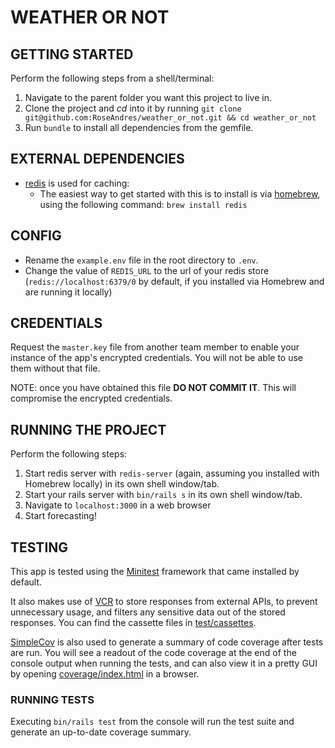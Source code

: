 # WEATHER OR NOT

## GETTING STARTED
Perform the following steps from a shell/terminal:
1. Navigate to the parent folder you want this project to live in.
1. Clone the project and _cd_ into it by running `git clone git@github.com:RoseAndres/weather_or_not.git && cd weather_or_not`
1. Run `bundle` to install all dependencies from the gemfile.

## EXTERNAL DEPENDENCIES
* [redis](https://redis.io) is used for caching:
  * The easiest way to get started with this is to install is via [homebrew](https://brew.sh/), using the following command: `brew install redis`

## CONFIG
* Rename the `example.env` file in the root directory to `.env`.
* Change the value of `REDIS_URL` to the url of your redis store (`redis://localhost:6379/0` by default, if you installed via Homebrew and are running it locally)

## CREDENTIALS
Request the `master.key` file from another team member to enable your instance of the app's encrypted credentials. You will not be able to use them without that file.

NOTE: once you have obtained this file **DO NOT COMMIT IT**. This will compromise the encrypted credentials.

## RUNNING THE PROJECT
Perform the following steps:
1. Start redis server with `redis-server` (again, assuming you installed with Homebrew locally) in its own shell window/tab.
1. Start your rails server with `bin/rails s` in its own shell window/tab.
1. Navigate to `localhost:3000` in a web browser
1. Start forecasting!

## TESTING
This app is tested using the [Minitest](https://github.com/minitest/minitest) framework that came installed by default. 

It also makes use of [VCR](https://github.com/vcr/vcr) to store responses from external APIs, to prevent unnecessary usage, and filters any sensitive data out of the stored responses.
You can find the cassette files in [test/cassettes](tests/cassettes).

[SimpleCov](https://github.com/simplecov-ruby/simplecov) is also used to generate a summary of code coverage after tests are run. You will see a readout of the code coverage at the end of the console output when running the tests, and can also view it in a pretty GUI by opening [coverage/index.html](coverage/index.html) in a browser.

 ### RUNNING TESTS
 Executing `bin/rails test` from the console will run the test suite and generate an up-to-date coverage summary.
